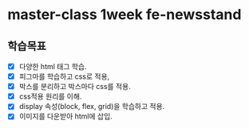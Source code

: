 # master-class 1week fe-newsstand
## 학습목표
- [X] 다양한 html 태그 학습.
- [X] 피그마를 학습하고 css로 적용,
- [X] 박스를 분리하고 박스마다 css를 적용.
- [X] css적용 원리를 이해.
- [X] display 속성(block, flex, grid)을 학습하고 적용.
- [X] 이미지를 다운받아 html에 삽입.
